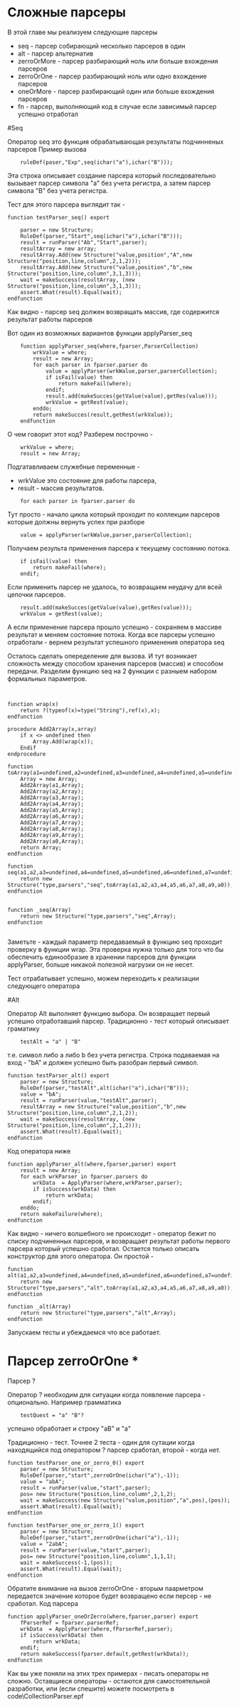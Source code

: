 # Сложные парсеры
В этой главе мы реализуем следующие парсеры 
* seq - парсер собирающий несколько парсеров в один
* alt - парсер альтернатив
* zerroOrMore - парсер разбирающий ноль или больше вхождения парсеров
* zerroOrOne - парсер разбирающий ноль или одно вхождение парсеров
* oneOrMore - парсер разбирающий один или больше вхождения парсеров
* fn - парсер, выполняющий код в случае если зависимый парсер успешно отработал

#Seq

Оператор seq это функция обрабатывающая результаты подчинненых парсеров
Пример вызова 
```
	ruleDef(paser,"Exp",seq(ichar("a"),ichar("B")));
```

Эта строка описывает создание парсера который последовательно вызывает парсер символа "а" без учета регистра, а затем парсер символа "В" без учета регистра.

Тест для этого парсера выглядит так - 
```
function testParser_seq() export
	
	parser = new Structure;
	RuleDef(parser,"Start",seq(ichar("a"),ichar("B")));
	result = runParser("Ab","Start",parser);
	resultArray = new array;
	resultArray.Add(new Structure("value,position","A",new Structure("position,line,column",2,1,2)));
	resultArray.Add(new Structure("value,position","b",new Structure("position,line,column",3,1,3)));
	wait = makeSuccess(resultArray, (new Structure("position,line,column",3,1,3)));
	assert.What(result).Equal(wait);
endfunction
```
Как видно - парсер seq должен возвращать массив, где содержится результат работы парсеров

Вот один из возможных вариантов функции applyParser_seq
```
	function applyParser_seq(where,fparser,ParserCollection)
		wrkValue = where;
		result = new Array;
		for each parser in fparser.parser do
			value = applyParser(wrkWalue,parser,parserCollection);
			if isFail(value) then
				return makeFail(where);
			endif;
			result.add(makeSucces(getValue(value),getRes(value)));
			wrkValue = getRest(value);
		enddo;
		return makeSucces(result,getRest(wrkValue));
	endfunction
```

О чем говорит этот код? Разберем построчно - 

```
	wrkValue = where;
	result = new Array;
```
Подгатавливаем служебные переменные - 
* wrkValue это состояние для работы парсера, 
* result - массив результатов. 

```
	for each parser in fparser.parser do	
```
Тут просто - начало цикла который проходит по коллекции парсеров которые должны вернуть успех при разборе

```
	value = applyParser(wrkWalue,parser,parserCollection);
```
Получаем результа применения парсера к текущему состоянию потока. 
```
	if isFail(value) then
		return makeFail(where);
	endif;
```
Если применить парсер не удалось, то возвращаем неудачу для всей цепочки парсеров. 
```
	result.add(makeSucces(getValue(value),getRes(value)));
	wrkValue = getRest(value);
```
А если применение парсера прошло успешно - сохраняем в массиве результат и меняем состояние потока.
Когда все парсеры успешно отработали - вернем результат успешного применения оператора seq


Осталось сделать опеределение для вызова. И тут возникает сложность между способом хранения парсеров (массив) и способом передачи. Разделим функцию seq на 2 функции с разныем набором формальных параметров.

```


function wrap(x)
    return ?(typeof(x)=type("String"),ref(x),x);
endfunction

procedure Add2Array(x,array)
    if x <> undefined then
        Array.Add(wrap(x));
    Endif
endprocedure

function toArray(a1=undefined,a2=undefined,a3=undefined,a4=undefined,a5=undefined,a6=undefined,a7=undefined,a8=undefined,a9=undefined,a0=undefined)
    Array = new Array;
    Add2Array(a1,Array);
    Add2Array(a2,Array);
    Add2Array(a3,Array);
    Add2Array(a4,Array);
    Add2Array(a5,Array);
    Add2Array(a6,Array);
    Add2Array(a7,Array);
    Add2Array(a8,Array);
    Add2Array(a9,Array);
    Add2Array(a0,Array);
    return Array;
endfunction

function seq(a1,a2,a3=undefined,a4=undefined,a5=undefined,a6=undefined,a7=undefined,a8=undefined,a9=undefined,a0=undefined)
    return new Structure("type,parsers","seq",toArray(a1,a2,a3,a4,a5,a6,a7,a8,a9,a0));
endfunction


function _seq(Array)
    return new Structure("type,parsers","seq",Array);
endfunction


```

Заметьте - каждый параметр передаваемый в функцию seq проходит проверку в функции wrap. Эта проверка нужна только для того что бы обеспечить единообразие в хранении парсеров для функции applyParser, больше никакой полезной нагрузки он не несет.

Тест отрабатывает успешно, можем переходить к реализации следующего оператора


#Alt

Оператор Alt выполняет функцию выбора. Он возвращает первый успешно отработавший парсер.
Традиционно - тест который описывает граматику 
```
	testAlt = "a" | "B"
```
т.е. символ либо а либо b без учета регистра. Строка подаваемая на вход - "bA" и должен успешно быть разобран первый символ.
```
function testParser_alt() export
	parser = new Structure;
	RuleDef(parser,"testAlt",alt(ichar("a"),ichar("B")));
	value = "bA";
	result = runParser(value,"testAlt",parser);
	resultArray = new Structure("value,position","b",new Structure("position,line,column",2,1,2));
	wait = makeSuccess(resultArray, (new Structure("position,line,column",2,1,2)));
	assert.What(result).Equal(wait);
endfunction
```

Код оператора ниже

```
function applyParser_alt(where,fparser,parser) export
	result = new Array;
	for each wrkParser in fparser.parsers do
		wrkData  = ApplyParser(where,wrkParser,parser);
		if isSuccess(wrkData) then
			return wrkData;
		endif;
	enddo;
	return makeFailure(where);
endfunction
```

Как видно - ничего волшебного не происходит - оператор бежит по списку подчиненных парсеров, и возвращает результат работы первого парсера который успешно сработал.
Остается только описать конструктор для этого оператора. Он простой - 

```
function alt(a1,a2,a3=undefined,a4=undefined,a5=undefined,a6=undefined,a7=undefined,a8=undefined,a9=undefined,a0=undefined)
    return new Structure("type,parsers","alt",toArray(a1,a2,a3,a4,a5,a6,a7,a8,a9,a0));
endfunction

function _alt(Array)
    return new Structure("type,parsers","alt",Array);
endfunction

```

Запускаем тесты и убеждаемся что все работает. 


# Парсер zerroOrOne *

Парсер ?

Оператор ? необходим для ситуации когда появление парсера - опционально. Например грамматика

```
	testQuest = "а" "B"?
```
успешно обработает и строку "аВ" и "а"

Традиционно - тест. Точнее 2 теста - один для сутации когда находящийся под оператором ? парсер сработал, второй - когда нет.

```
function testParser_one_or_zerro_0() export
	parser = new Structure;
	RuleDef(parser,"start",zerroOrOne(ichar("a"),-1));
	value = "abA";
	result = runParser(value,"start",parser);
	pos= new Structure("position,line,column",2,1,2);
	wait = makeSuccess(new Structure("value,position","a",pos),(pos));
	assert.What(result).Equal(wait);
endfunction

function testParser_one_or_zerro_1() export
	parser = new Structure;
	RuleDef(parser,"start",zerroOrOne(ichar("a"),-1));
	value = "2abA";
	result = runParser(value,"start",parser);
	pos= new Structure("position,line,column",1,1,1);
	wait = makeSuccess(-1,(pos));
	assert.What(result).Equal(wait);
endfunction
```

Обратите внимание на вызов zerroOrOne - вторым паарметром передается значение которое будет возвращено если персер - не сработал.
Код парсера 

```
function applyParser_oneOrZerro(where,fparser,parser) export
	fParserRef = fparser.parserRef;
	wrkData  = ApplyParser(where,fParserRef,parser);
	if isSuccess(wrkData) then
		return wrkData;
	endif;
	return makeSuccess(fparser.default,getRest(wrkData));
endfunction

```

Как вы уже поняли на этих трех примерах - писать операторы не сложно. Оставщиеся операторы - остаются для самостоятельной разработки, или (если спешите) можете посмотреть в code\CollectionParser.epf

